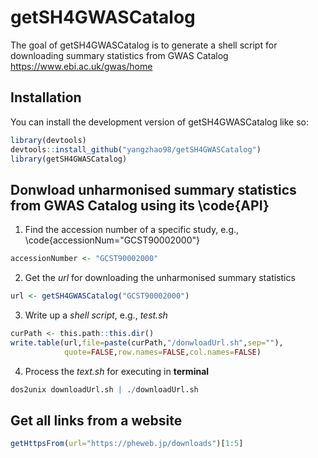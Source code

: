 
# getSH4GWASCatalog

<!-- badges: start -->
<!-- badges: end -->

The goal of getSH4GWASCatalog is to generate a shell script for downloading summary statistics from GWAS Catalog <https://www.ebi.ac.uk/gwas/home>

## Installation

You can install the development version of getSH4GWASCatalog like so:

``` r
library(devtools)
devtools::install_github("yangzhao98/getSH4GWASCatalog")
library(getSH4GWASCatalog)
```

## Donwload unharmonised summary statistics from GWAS Catalog using its \code{API}

1. Find the accession number of a specific study, e.g., \code{accessionNum="GCST90002000"}
``` r
accessionNumber <- "GCST90002000"
```

2. Get the *url* for downloading the unharmonised summary statistics
``` r
url <- getSH4GWASCatalog("GCST90002000")
```

3. Write up a *shell script*, e.g., *test.sh*
``` r
curPath <- this.path::this.dir()
write.table(url,file=paste(curPath,"/donwloadUrl.sh",sep=""),
            quote=FALSE,row.names=FALSE,col.names=FALSE)
```

4. Process the *text.sh* for executing in **terminal**
``` r
dos2unix downloadUrl.sh | ./downloadUrl.sh
```





## Get all links from a website

``` r
getHttpsFrom(url="https://pheweb.jp/downloads")[1:5]
```
